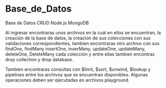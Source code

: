 # Base_de_Datos
Base de Datos CRUD Node.js MongoDB

Al ingresar encontraras unos archivos en la cual en ellos se encuentran, la creación de la base de datos, la creacion de sus colecciones con sus validaciones correspondientes, tambien encontraras otro archivo con sus findOne, findMany insertOne, inserMany, updateOne, updateMany, deleteOne, DeleteMany cada colección y entre ellas tambien encontras drop collection y drop database.

Tambien encontraras consultas con $limit, $sort, $unwind, $lookup y pipelines entre los archivos que se encuentran disponibles. Algunas operaciones deben ser ejecutadas en archivos playground.
